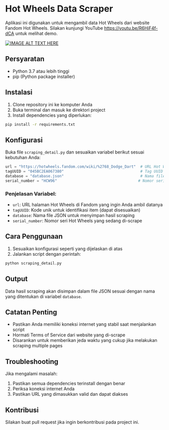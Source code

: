# Hot Wheels Data Scraper

Aplikasi ini digunakan untuk mengambil data Hot Wheels dari website Fandom Hot Wheels.
Silakan kunjungi YouTube https://youtu.be/R6HiF4f-dCA untuk melihat demo.

[![IMAGE ALT TEXT HERE](https://img.youtube.com/vi/R6HiF4f-dCA/0.jpg)]([https://www.youtube.com/watch?v=YOUTUBE_VIDEO_ID_HERE](https://youtu.be/R6HiF4f-dCA))

## Persyaratan
- Python 3.7 atau lebih tinggi
- pip (Python package installer)

## Instalasi

1. Clone repository ini ke komputer Anda
2. Buka terminal dan masuk ke direktori project
3. Install dependencies yang diperlukan:
```bash
pip install -r requirements.txt
```

## Konfigurasi

Buka file `scraping_detail.py` dan sesuaikan variabel berikut sesuai kebutuhan Anda:

```python
url = "https://hotwheels.fandom.com/wiki/%2768_Dodge_Dart"  # URL Hot Wheels yang ingin di-scrape
tagUUID = "045BC2EA067380"                                  # Tag UUID untuk identifikasi
database = "database.json"                                  # Nama file database JSON
serial_number = "HCW96"                                    # Nomor seri Hot Wheels (lihat belakang blister Hotwheels)
```

### Penjelasan Variabel:
- `url`: URL halaman Hot Wheels di Fandom yang ingin Anda ambil datanya
- `tagUUID`: Kode unik untuk identifikasi item (dapat disesuaikan)
- `database`: Nama file JSON untuk menyimpan hasil scraping
- `serial_number`: Nomor seri Hot Wheels yang sedang di-scrape

## Cara Penggunaan

1. Sesuaikan konfigurasi seperti yang dijelaskan di atas
2. Jalankan script dengan perintah:
```bash
python scraping_detail.py
```

## Output

Data hasil scraping akan disimpan dalam file JSON sesuai dengan nama yang ditentukan di variabel `database`.

## Catatan Penting

- Pastikan Anda memiliki koneksi internet yang stabil saat menjalankan script
- Hormati Terms of Service dari website yang di-scrape
- Disarankan untuk memberikan jeda waktu yang cukup jika melakukan scraping multiple pages

## Troubleshooting

Jika mengalami masalah:
1. Pastikan semua dependencies terinstall dengan benar
2. Periksa koneksi internet Anda
3. Pastikan URL yang dimasukkan valid dan dapat diakses

## Kontribusi

Silakan buat pull request jika ingin berkontribusi pada project ini.
